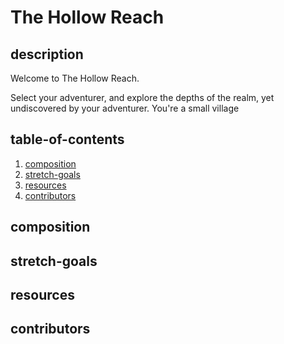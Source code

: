 # The Hollow Reach

## description

Welcome to The Hollow Reach. 

Select your adventurer, and explore the depths of the realm, yet undiscovered by your adventurer. You're a small village 


## table-of-contents

1. [composition](#composition)
2. [stretch-goals](#stretch-goals)
3. [resources](#resources)
4. [contributors](#contributors)

## composition

## stretch-goals

## resources

## contributors

